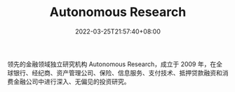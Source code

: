 ﻿---
weight: 
title: "Autonomous Research"
description: "领先的金融领域独立研究机构 Autonomous Research，成立于 2009 年，在全球银行、经纪商、资产管理公司、保险、信息服务、支付技术、抵押贷款融资和消费金融公司中进行深入、无偏..."
date: 2022-03-25T21:57:40+08:00
lastmod: 2022-03-25T16:45:40+08:00
draft: false
authors: ["Metabd"]
featuredImage: "autonomous-research.jpg"
link: ""
tags: ["研究机构","Autonomous Research"]
categories: ["navigation"]
navigation: ["研究机构"]
lightgallery: true
toc: true
pinned: false
recommend: false
recommend1: false
---
领先的金融领域独立研究机构 Autonomous Research，成立于 2009 年，在全球银行、经纪商、资产管理公司、保险、信息服务、支付技术、抵押贷款融资和消费金融公司中进行深入、无偏见的投资研究。
